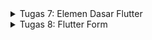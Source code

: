 <details>
    <summary>Tugas 7: Elemen Dasar Flutter
</summary>
<br>

# Tugas 7: Elemen Dasar Flutter

## Jelaskan apa yang dimaksud dengan stateless widget dan stateful widget dan jelaskan perbedaan dari keduanya.

*Stateless widget* merupakan widget yang static. *Stateless widget* bersifat final, artinya tidak berubah dan memiliki tampilan tetap ketika ada interaksi dari user. 

*Statelful widget* merupakan widget yang dinamis. Sebuah *stateful widget* bisa berubah ketika ada interaksi dari user. Misalnya, sebuah *button* yang berubah textnya ketika ditekan. Checkbox, Radio, Slider, InkWell, Form, adalah beberapa contoh *stateful widget*.

[Sumber](https://docs.flutter.dev/development/ui/interactive)

## Sebutkan widget apa saja yang kamu pakai di proyek kali ini dan jelaskan fungsinya.

- Column Widget : sebuah widget untuk menampilkan *children*-nya secara horizontal
- Row Widget : sebuah widget untuk menampilkan *children*-nya secara vertikal
- FloatingActionButton : sebuah button berbentuk lingkaran. Pada app ini ada dua FloatingActionButton, yaitu untuk increment dan decrement
- Visibility : sebuah widget yang memiliki kemampuan untuk menampilkan atau menyembunyikan *children*-nya
- Icon : sebuah widget yang menggambarkan suatu *icon*
- Text : sebuah widget untuk menampilkan teks
- Padding : sebuah widget untuk padding

##  Apa fungsi dari setState()? Jelaskan variabel apa saja yang dapat terdampak dengan fungsi tersebut.

`setState()` digunakan untuk mengubah suatu tampilan pada UI. Ketika status dari *stateful widget* berubah, `setState()` akan me-*rebuild* *widget* tersebut dan *descendantnya*.  Jika ada perubahan variabel,tetapi tidak ada pemanggilan setState(), maka *framework* mungkin saja tidak akan me-*rebuild* *widget* tersebut dan tampilannya tidak berubah.

[Sumber](https://stackoverflow.com/questions/51283077/when-do-i-use-setstate-in-flutter)

##  Jelaskan perbedaan antara const dengan final.

Untuk `const`, nilai dari *value*-nya harus diketahui pada *compile-time*, sedangkan untuk `final`, nilai dari *value*-nya harus diketahui pada *run-time*. Nilai dari keduanya tidak dapat diubah setelah diinisiasi

[Sumber](https://stackoverflow.com/questions/50431055/what-is-the-difference-between-the-const-and-final-keywords-in-dart)

##  Jelaskan bagaimana cara kamu mengimplementasikan tugas kali ini.

1. Buat app flutter baru dengan menjalankan `flutter create counter_7`
2. Masuk ke direktori app baru tersebut. Fokus utamanya ada di `lib/main.dart`
3. Tambahkan variabel berikut pada class _MyHomePageState
    ```
    int _counter = 0;
    String _ganjilgenap = 'GENAP';
    MaterialColor _color = Colors.red;
    ```
4. Tambahkan beberapa fungsi baru sebagai berikut:
    1. fungsi untuk *decrement counter*
        ```
        void _decrementCounter() {
            setState(() {
            _counter--;
            if (_counter % 2 == 0) {
                _ganjilgenap = "GENAP";
                _color = Colors.red;
            } else {
                _ganjilgenap = "GANJIL";
                _color = Colors.blue;
            }
          });
        }
        ```
    2. fungsi untuk *increment counter*
        ```
        void _incrementCounter() {
            setState(() {
            _counter++;
            if (_counter % 2 == 0) {
                _ganjilgenap = "GENAP";
                _color = Colors.red;
            } else {
                _ganjilgenap = "GANJIL";
                _color = Colors.blue;
            }
          });
        }
        ```
5. Tambahkan teks untuk "GANJIL/GENAP" dan teks untuk menunjukkan counter
    ```
    mainAxisAlignment: MainAxisAlignment.center,
    children: <Widget>[
        Text(
            '$_ganjilgenap',
            style: TextStyle(
            color: _color,
            )
        ),
        Text(
        '$_counter',
        style: Theme.of(context).textTheme.headline4,
        ),
    ],
    ```
6. Tambahkan child baru pada floatingActionButton
    ```
    floatingActionButton: Padding(
    padding: EdgeInsets.only(left: 30),
    child: Row(
        mainAxisAlignment: MainAxisAlignment.spaceBetween,
        children: [
        Visibility(
            visible: _counter != 0,
            child: FloatingActionButton(
            onPressed: _decrementCounter,
            tooltip: 'Decrement',
            child: const Icon(Icons.remove),
            ),
        ),
        FloatingActionButton(
            onPressed: _incrementCounter,
            tooltip: 'Increment',
            child: const Icon(Icons.add),
        ),
        ],
    ),
    )
    ```
</details>

<details>
<summary>Tugas 8: Flutter Form
</summary>
<br>

# Tugas 8: Flutter Form

## Jelaskan perbedaan `Navigator.push` dan `Navigator.pushReplacement`

`Navigator.push` digunakan untuk menambahkan rute lain ke atas tumpukan screen (stack) saat ini. Halaman baru ditampilkan di atas halaman sebelumnya.

`Navigator.pushReplacement` digunakan untuk menukar rute sekarang dengan rute yang ingin ditampilkan. Halaman baru akan menggantikan halaman sebelumnya.

[Sumber](https://belajarflutter.com/memahami-navigasi-routing-di-flutter/)

## Sebutkan widget apa saja yang kamu pakai di proyek kali ini dan jelaskan fungsinya.

- Column Widget : sebuah widget untuk menampilkan *children*-nya secara horizontal
- Row Widget : sebuah widget untuk menampilkan *children*-nya secara vertikal
- Icon : sebuah widget yang menggambarkan suatu *icon*
- Text : sebuah widget untuk menampilkan teks
- Padding : sebuah widget untuk padding
- DropdownButton: sebuah widget untuk user memilih opsi dalam bentuk dropdown
- ListTile: sebuah widget untuk membentuk sebuah list dan terdapat juga widget widget didalamnya.

[Sumber](http://www.barajacoding.or.id/list-tile-in-flutter/)

##  Sebutkan jenis-jenis event yang ada pada Flutter (contoh: onPressed).

- onPressed: akan dieksekusi ketika user menekan objek tersebut
- onTap: akan dieksekusi ketika user menyentuh layar
- onDoubleTap: akan dieksekusi ketika user menyentuh layar dua kali dalam waktu yang singkat
- onLongPress: akan dieksekusi ketika user menekan layar dalam rentang waktu
- onChanged: akan dieksekusi ketika user mengubah *fields*

[Sumber1](https://api.flutter.dev/flutter/material/RawChip/onPressed.html) | [Sumber2](https://blog.logrocket.com/handling-gestures-flutter-gesturedetector/)

##   Jelaskan bagaimana cara kerja Navigator dalam "mengganti" halaman dari aplikasi Flutter.   

Halaman dalam aplikasi flutter ibarat "stack". Halaman yang ditampilkan sekarang merupakan halaman yang berada pada top of stack. Jika ingin pindah ke halaman baru, flutter akan menambahkan halaman tersebut pada stack. Jika menekan tombol 'back', halaman yang paling atas akan di-pop. Namun, flutter bisa mem-pop halaman yang sekarang dan menambahkan halaman baru. 

##  Jelaskan bagaimana cara kamu mengimplementasikan tugas kali ini.

1. Buat app dart baru bernama `drawer.dart`. Isi dengan kode berikut. `drawer.dart` berfungsi sebagai hamburger menu. Untuk menggunakannya, tambahkan `drawer: const DrawerApp()` pada tiap app.
    ```
    class DrawerApp extends StatelessWidget {
    const DrawerApp({super.key});

    @override
    Widget build(BuildContext context) {
        return Drawer(

        );
    }
    }
    ```
2. Tambahkan kode berikut pada `drawer.dart`
    ```
    return Drawer(
        ...
        child: Column(
                    children: [
                    // Menambahkan clickable menu
                    ListTile(
                        title: const Text('counter_7'),
                        onTap: () {
                        // Route menu ke halaman utama
                        Navigator.pushReplacement(context,
                            MaterialPageRoute(
                                builder: (context) => const MyHomePage(title: 'counter_7')),
                        );
                        },
                    ),
                    ListTile(
                        title: const Text('Tambah Budget'),
                        onTap: () {
                        // Route menu ke halaman tambah budget
                        Navigator.pushReplacement(
                            context,
                            MaterialPageRoute(
                                builder: (context) => const TambahBudgetPage()),
                        );
                        },
                    ),
                    ListTile(
                        title: const Text('Data Budget'),
                        onTap: () {
                        // Route menu ke halaman data budget
                        Navigator.pushReplacement(
                            context,
                            MaterialPageRoute(builder: (context) => const DataBudgetPage()),
                        );
                        },
                    ),
                    ],
                ),
            ...
        )
    ```
3. Buat file baru bernama `tambah_budget`. Isi dengan kode berikut:
    ```
    class TambahBudgetPage extends StatefulWidget {
    const TambahBudgetPage({super.key});

    @override
    State<TambahBudgetPage> createState() => _TambahBudgetPageState();
    }

    class _TambahBudgetPageState extends State<TambahBudgetPage> {
    final _formKey = GlobalKey<FormState>();
    String? _judul;
    String? jenisBudget;
    int? nominal;
    List<String> listJenisBudget = ['Pemasukan', 'Pengeluaran'];

    @override
    Widget build(BuildContext context) {
        return Scaffold(
        appBar: AppBar(
            title: Text('Form Budget'),
        ),
        drawer: const DrawerApp(),
        body: Form(
            key: _formKey,
            child: SingleChildScrollView(
            child: Container(
                padding: const EdgeInsets.all(20.0),
                child: Column(
                children: [
                    Padding(
                    // Menggunakan padding sebesar 8 pixels
                    padding: const EdgeInsets.all(8.0),
                    child: TextFormField(
                        decoration: InputDecoration(
                        hintText: "Judul",
                        labelText: "Judul",
                        // Menambahkan circular border agar lebih rapi
                        border: OutlineInputBorder(
                            borderRadius: BorderRadius.circular(5.0),
                        ),
                        ),
                        // Menambahkan behavior saat nama diketik
                        onChanged: (String? value) {
                        setState(() {
                            _judul = value!;
                        });
                        },
                        // Menambahkan behavior saat data disimpan
                        onSaved: (String? value) {
                        setState(() {
                            _judul = value!;
                        });
                        },
                        // Validator sebagai validasi form
                        validator: (String? value) {
                        if (value == null || value.isEmpty) {
                            return 'Judul tidak boleh kosong!';
                        }
                        return null;
                        },
                    ),
                    ),
                    Padding(
                    // Menggunakan padding sebesar 8 pixels
                    padding: const EdgeInsets.all(8.0),
                    child: TextFormField(
                        decoration: InputDecoration(
                        hintText: "Nominal",
                        labelText: "Nominal",
                        // Menambahkan circular border agar lebih rapih
                        border: OutlineInputBorder(
                            borderRadius: BorderRadius.circular(5.0),
                        ),
                        ),
                        // Menambahkan behavior saat nama diketik
                        onChanged: (String? value) {
                        setState(() {
                            if (value != '') {
                            nominal = int.parse(value!);
                            }
                        });
                        },
                        // Menambahkan behavior saat data disimpan
                        onSaved: (String? value) {
                        setState(() {
                            if (value != '') {
                            nominal = int.parse(value!);
                            }
                        });
                        },
                        // Validator sebagai validasi form
                        validator: (String? value) {
                        if (value == null || value.isEmpty) {
                            return 'Nominal tidak boleh kosong!';
                        }
                        return null;
                        },
                    ),
                    ),
                    Padding(
                    padding: const EdgeInsets.all(8.0),
                    child: DropdownButtonHideUnderline(
                        child: DropdownButton(
                        value: jenisBudget,
                        icon: const Icon(Icons.arrow_drop_down),
                        items: listJenisBudget.map((String items) {
                            return DropdownMenuItem(
                            value: items,
                            child: Padding(
                                padding: const EdgeInsets.all(8.0),
                                child: Text(items),
                            ),
                            );
                        }).toList(),
                        onChanged: (String? newValue) {
                            setState(() {
                            jenisBudget = newValue!;
                            });
                        },
                        hint: Container(
                            width: 200, //and here
                            child: const Text(
                            "Pilih Jenis",
                            style: TextStyle(color: Colors.grey),
                            textAlign: TextAlign.center,
                            ),
                        ),
                        ),
                    ),
                    ),
                    Padding(
                    padding: const EdgeInsets.all(50.0),
                    child: TextButton(
                        style: TextButton.styleFrom(
                            backgroundColor: Colors.blue,
                            padding: const EdgeInsets.all(15.0),
                        ),
                        onPressed: () {
                        if (_formKey.currentState!.validate()) {
                            ListBudget.listBudget.add(
                            Budget(judul: _judul!, nominal: nominal!, jenisBudget: jenisBudget!)
                            );
                            Navigator.pushReplacement(
                            context,
                            MaterialPageRoute(builder: (context) => const DataBudgetPage()),
                            );
                        }
                        },
                        child: const Text(
                        "Simpan",
                        style: TextStyle(color: Colors.white),
                        ),
                    ),
                    ),
                ],
                ),
            ),
            ),
        ),
        );
    }
    }
    ```
4. Buat file baru bernama `data_budget`. Isi dengan kode berikut:
    ```
    class DataBudgetPage extends StatefulWidget {
    const DataBudgetPage({super.key});

    @override
    State<DataBudgetPage> createState() => _DataBudgetState();
    }

    class _DataBudgetState extends State<DataBudgetPage> {
    @override
    Widget build(BuildContext context) {
        return Scaffold(
        appBar: AppBar(
            title: Text('Data Budget'),
        ),
        drawer: const DrawerApp(),
        body: Center(
            child: ListView.builder(
                itemCount: ListBudget.listBudget.length,
                itemBuilder: ((context, index) {
                return Padding(
                    padding: const EdgeInsets.all(8.0),
                    child: Padding(
                    padding: const EdgeInsets.only(left: 16.0, right: 16.0),
                    child: Material(
                        elevation: 3.0,
                        shadowColor: Colors.grey,
                        child: Padding(
                            padding: const EdgeInsets.all(8.0),
                            child: ListTile(
                            title: Text(ListBudget.listBudget[index].judul),
                            subtitle: Text(ListBudget.listBudget[index].nominal.toString()),
                            trailing: Column(
                                crossAxisAlignment: CrossAxisAlignment.end,
                                children: [
                                    Text(ListBudget.listBudget[index].jenisBudget),
                                ]),
                            ),
                        )),
                    ),
                );
                }),
            )),
        );
    }
    }
    ```